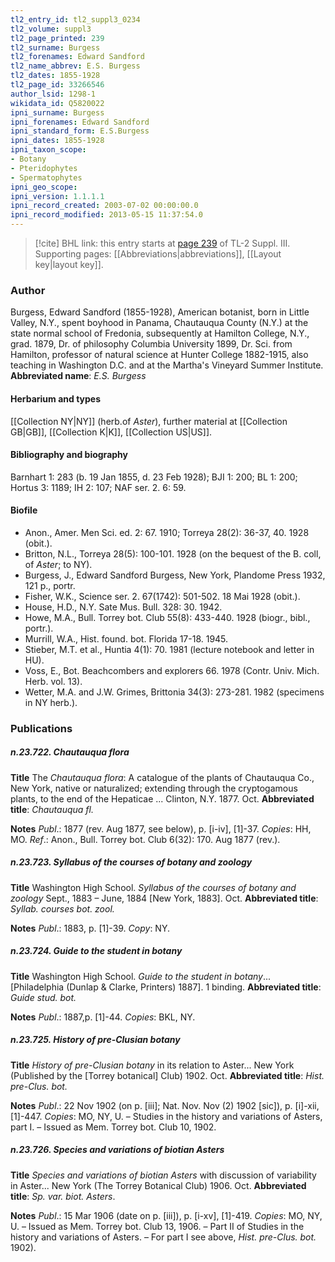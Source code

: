 ```yaml
---
tl2_entry_id: tl2_suppl3_0234
tl2_volume: suppl3
tl2_page_printed: 239
tl2_surname: Burgess
tl2_forenames: Edward Sandford
tl2_name_abbrev: E.S. Burgess
tl2_dates: 1855-1928
tl2_page_id: 33266546
author_lsid: 1298-1
wikidata_id: Q5820022
ipni_surname: Burgess
ipni_forenames: Edward Sandford
ipni_standard_form: E.S.Burgess
ipni_dates: 1855-1928
ipni_taxon_scope: 
- Botany
- Pteridophytes
- Spermatophytes
ipni_geo_scope: 
ipni_version: 1.1.1.1
ipni_record_created: 2003-07-02 00:00:00.0
ipni_record_modified: 2013-05-15 11:37:54.0
---
```



> [!cite] BHL link: this entry starts at [page 239](https://www.biodiversitylibrary.org/page/33266546) of TL-2 Suppl. III.
> Supporting pages: [[Abbreviations|abbreviations]], [[Layout key|layout key]].

### Author

Burgess, Edward Sandford (1855-1928), American botanist, born in Little Valley, N.Y., spent boyhood in Panama, Chautauqua County (N.Y.) at the state normal school of Fredonia, subsequently at Hamilton College, N.Y., grad. 1879, Dr. of philosophy Columbia University 1899, Dr. Sci. from Hamilton, professor of natural science at Hunter College 1882-1915, also teaching in Washington D.C. and at the Martha's Vineyard Summer Institute. 
**Abbreviated name**: *E.S. Burgess*

#### Herbarium and types

[[Collection NY|NY]] (herb.of *Aster*), further material at [[Collection GB|GB]], [[Collection K|K]], [[Collection US|US]].

#### Bibliography and biography

Barnhart 1: 283 (b. 19 Jan 1855, d. 23 Feb 1928); BJI 1: 200; BL 1: 200; Hortus 3: 1189; IH 2: 107; NAF ser. 2. 6: 59.

#### Biofile

- Anon., Amer. Men Sci. ed. 2: 67. 1910; Torreya 28(2): 36-37, 40. 1928 (obit.).
- Britton, N.L., Torreya 28(5): 100-101. 1928 (on the bequest of the B. coll, of *Aster*; to NY).
- Burgess, J., Edward Sandford Burgess, New York, Plandome Press 1932, 121 p., portr.
- Fisher, W.K., Science ser. 2. 67(1742): 501-502. 18 Mai 1928 (obit.).
- House, H.D., N.Y. Sate Mus. Bull. 328: 30. 1942.
- Howe, M.A., Bull. Torrey bot. Club 55(8): 433-440. 1928 (biogr., bibl., portr.).
- Murrill, W.A., Hist. found. bot. Florida 17-18. 1945.
- Stieber, M.T. et al., Huntia 4(1): 70. 1981 (lecture notebook and letter in HU).
- Voss, E., Bot. Beachcombers and explorers 66. 1978 (Contr. Univ. Mich. Herb. vol. 13).
- Wetter, M.A. and J.W. Grimes, Brittonia 34(3): 273-281. 1982 (specimens in NY herb.).

### Publications

##### n.23.722. Chautauqua flora

**Title**
The *Chautauqua flora*: A catalogue of the plants of Chautauqua Co., New York, native or naturalized; extending through the cryptogamous plants, to the end of the Hepaticae ... Clinton, N.Y. 1877. Oct.
**Abbreviated title**: *Chautauqua fl.*

**Notes**
*Publ*.: 1877 (rev. Aug 1877, see below), p. \[i-iv\], \[1\]-37. *Copies*: HH, MO.
*Ref*.: Anon., Bull. Torrey bot. Club 6(32): 170. Aug 1877 (rev.).

##### n.23.723. Syllabus of the courses of botany and zoology

**Title**
Washington High School. *Syllabus of the courses of botany and zoology* Sept., 1883 – June, 1884 \[New York, 1883\]. Oct.
**Abbreviated title**: *Syllab. courses bot. zool.*

**Notes**
*Publ*.: 1883, p. \[1\]-39. *Copy*: NY.

##### n.23.724. Guide to the student in botany

**Title**
Washington High School. *Guide to the student in botany*... \[Philadelphia (Dunlap & Clarke, Printers) 1887\]. 1 binding.
**Abbreviated title**: *Guide stud. bot.*

**Notes**
*Publ*.: 1887,p. \[1\]-44. *Copies*: BKL, NY.

##### n.23.725. History of pre-Clusian botany

**Title**
*History of pre-Clusian botany* in its relation to Aster... New York (Published by the \[Torrey botanical\] Club) 1902. Oct.
**Abbreviated title**: *Hist. pre-Clus. bot.*

**Notes**
*Publ*.: 22 Nov 1902 (on p. \[iii\]; Nat. Nov. Nov (2) 1902 \[sic\]), p. \[i\]-xii, \[1\]-447. *Copies*: MO, NY, U. – Studies in the history and variations of Asters, part I. – Issued as Mem. Torrey bot. Club 10, 1902.

##### n.23.726. Species and variations of biotian Asters

**Title**
*Species and variations of biotian Asters* with discussion of variability in Aster... New York (The Torrey Botanical Club) 1906. Oct.
**Abbreviated title**: *Sp. var. biot. Asters*.

**Notes**
*Publ*.: 15 Mar 1906 (date on p. \[iii\]), p. \[i-xv\], \[1\]-419. *Copies*: MO, NY, U. – Issued as Mem. Torrey bot. Club 13, 1906. – Part II of Studies in the history and variations of Asters. – For part I see above, *Hist. pre-Clus. bot.* 1902).

